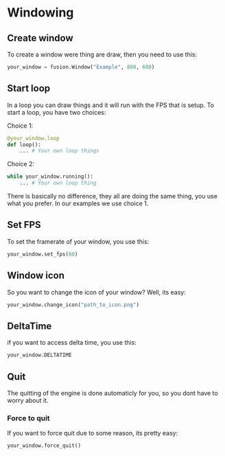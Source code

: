 # Windowing

## Create window

To create a window were thing are draw, then you need to use this:

```python
your_window = fusion.Window("Example", 800, 600)
```

## Start loop

In a loop you can draw things and it will run with the FPS that is setup. To start a loop, you have two choices:

Choice 1:

```python
@your_window.loop
def loop():
    ... # Your own loop things
```

Choice 2:

```python
while your_window.running():
    ... # Your own loop thing

```

There is basically no difference, they all are doing the same thing, you use what you prefer. In our examples we use choice 1.


## Set FPS
To set the framerate of your window, you use this:

```python
your_window.set_fps(60)

```

## Window icon
So you want to change the icon of your window? Well, its easy:

```python
your_window.change_icon("path_to_icon.png")
```

## DeltaTime

if you want to access delta time, you use this:

```python
your_window.DELTATIME
```

## Quit

The quitting of the engine is done automaticly for you, so you dont have to worry about it.

### Force to quit
If you want to force quit due to some reason, its pretty easy:
```python
your_window.force_quit()
```
